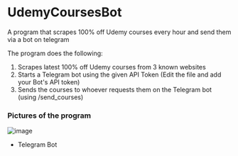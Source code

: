 # UdemyCoursesBot
A program that scrapes 100% off Udemy courses every hour and send them via a bot on telegram

The program does the following:
1. Scrapes latest 100% off Udemy courses from 3 known websites
2. Starts a Telegram bot using the given API Token (Edit the file and add your Bot's API token)
3. Sends the courses to whoever requests them on the Telegram bot (using /send_courses)

### Pictures of the program
![image](https://github.com/3a7/UdemyCoursesBot/assets/58238467/5eb28dce-ea99-4530-8b0d-77e18925f287)
- Telegram Bot


